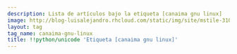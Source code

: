 ```yaml
---
description: Lista de artículos bajo la etiqueta [canaima gnu linux]
image: http://blog-luisalejandro.rhcloud.com/static/img/site/mstile-310x310.png
layout: tag
tag_name: canaima-gnu-linux
title: !!python/unicode 'Etiqueta [canaima gnu linux]'
---
```

